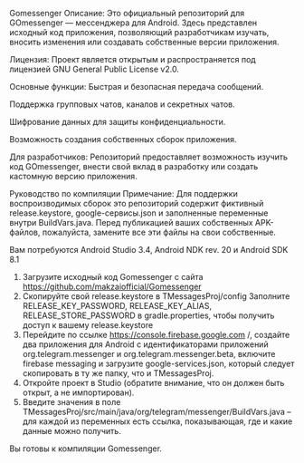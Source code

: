 Gomessenger
Описание: Это официальный репозиторий для GOmessenger — мессенджера для Android. Здесь представлен исходный код приложения, позволяющий разработчикам изучать, вносить изменения или создавать собственные версии приложения.

Лицензия: Проект является открытым и распространяется под лицензией GNU General Public License v2.0.

Основные функции: Быстрая и безопасная передача сообщений.

Поддержка групповых чатов, каналов и секретных чатов.

Шифрование данных для защиты конфиденциальности.

Возможность создания собственных сборок приложения.

Для разработчиков:
Репозиторий предоставляет возможность изучить код GOmessenger, внести свой вклад в разработку или создать кастомную версию приложения.

Руководство по компиляции
Примечание: Для поддержки воспроизводимых сборок это репозиторий содержит фиктивный release.keystore, google-сервисы.json и заполненные переменные внутри BuildVars.java. Перед публикацией ваших собственных APK-файлов, пожалуйста, замените все эти файлы на свои собственные.

Вам потребуются Android Studio 3.4, Android NDK rev. 20 и Android SDK 8.1

1. Загрузите исходный код Gomessenger с сайта https://github.com/makzaiofficial/Gomessenger 
2. Скопируйте свой release.keystore в TMessagesProj/config Заполните RELEASE_KEY_PASSWORD, RELEASE_KEY_ALIAS, RELEASE_STORE_PASSWORD в gradle.properties, чтобы получить доступ к вашему release.keystore 
3. Перейдите по ссылке https://console.firebase.google.com /, создайте два приложения для Android с идентификаторами приложений org.telegram.messenger и org.telegram.messenger.beta, включите firebase messaging и загрузите google-services.json, который следует скопировать в ту же папку, что и TMessagesProj. 
4. Откройте проект в Studio (обратите внимание, что он должен быть открыт, а не импортирован). 
5. Введите значения в поле TMessagesProj/src/main/java/org/telegram/messenger/BuildVars.java – для каждой из переменных есть ссылка, показывающая, где и какие данные можно получить. 



Вы готовы к компиляции Gomessenger.